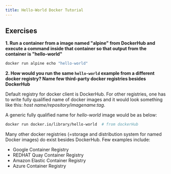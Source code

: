 ```yaml
---
title: Hello-World Docker Tutorial
---
```


## Exercises

**1. Run a container from a image named "alpine" from DockerHub and execute a command inside that container so that output from the container is "hello-world"**

```bash
docker run alpine echo "hello-world"
```

**2. How would you run the same `hello-world` example from a different docker registry? Name few third-party docker registries besides DockerHub**


Default registry for docker client is DockerHub. For other registries, one has to write fully qualified name of docker images and it would look something like this: *host name/repository/imagename:tag*.

A generic fully qualified name for *hello-world* image would be as below:

```bash
docker run docker.io/library/hello-world  # from dockerHub
```

Many other docker registries (=storage and distribution system for named Docker images) do exist besides DockerHub. Few examples include:
- Google Container Registry  
- REDHAT Quay Container Registry
- Amazon Elastic Container Registry
- Azure Container Registry

